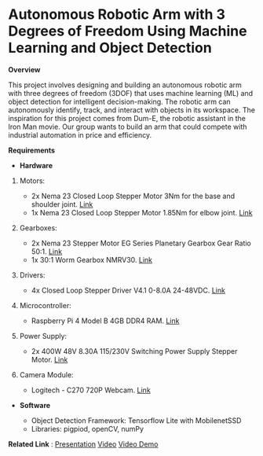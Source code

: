 # Autonomous Robotic Arm with 3 Degrees of Freedom Using Machine Learning and Object Detection

**Overview**

This project involves designing and building an autonomous robotic arm with three degrees of freedom (3DOF) that uses machine learning (ML) and object detection for intelligent decision-making. The robotic arm can autonomously identify, track, and interact with objects in its workspace. The inspiration for this project comes from Dum-E, the robotic assistant in the Iron Man movie. Our group wants to build an arm that could compete with industrial automation in price and efficiency. 

**Requirements**

* **Hardware**

1. Motors:
   * 2x Nema 23 Closed Loop Stepper Motor 3Nm for the base and shoulder joint. [Link](https://www.omc-stepperonline.com/nema-23-closed-loop-stepper-motor-3nm-425oz-in-with-magnetic-encoder-1000ppr-4000cpr-23hs45-4204-me1k)   
    * 1x Nema 23 Closed Loop Stepper Motor 1.85Nm for elbow joint. [Link](https://www.omc-stepperonline.com/nema-23-closed-loop-stepper-motor-1-85nm-256-9oz-in-with-magnetic-encoder-1000ppr-4000cpr-23hs30-2804-me1k)

2. Gearboxes:
   * 2x Nema 23 Stepper Motor EG Series Planetary Gearbox Gear Ratio 50:1. [Link](https://www.omc-stepperonline.com/eg-series-planetary-gearbox-gear-ratio-50-1-backlash-20-arc-min-for-10mm-shaft-nema-23-stepper-motor-eg23-g50-d10)
    * 1x 30:1 Worm Gearbox NMRV30. [Link](https://www.omc-stepperonline.com/30-1-worm-gearbox-nmrv30-worm-gear-speed-reducer-11mm-input-shaft-diameter-nmrv30-g30-d11)

3. Drivers:
   * 4x Closed Loop Stepper Driver V4.1 0-8.0A 24-48VDC. [Link](https://www.omc-stepperonline.com/closed-loop-stepper-driver-v4-1-0-8-0a-24-48vdc-for-nema-17-23-24-stepper-motor-cl57t-v41)

4. Microcontroller:
   * Raspberry Pi 4 Model B 4GB DDR4 RAM. [Link](https://www.microcenter.com/product/637834/raspberry-pi-4-model-b)
  
5. Power Supply:
   * 2x 400W 48V 8.30A 115/230V Switching Power Supply Stepper Motor. [Link](https://www.omc-stepperonline.com/400w-48v-8-3a-115-230v-switching-power-supply-stepper-motor-cnc-router-kits-s-400-48)

6. Camera Module:
   * Logitech - C270 720P Webcam. [Link](https://www.bestbuy.com/site/logitech-c270-720-webcam-with-noise-reducing-mics-black/9928354.p?skuId=9928354)

* **Software**

  * Object Detection Framework: Tensorflow Lite with MobilenetSSD
  * Libraries: pigpiod, openCV, numPy

**Related Link** : [Presentation](https://drive.google.com/file/d/11MK3jkFFWJjc2J69ZWIUt4JH5KeWML4S/view?usp=sharing)  [Video](https://drive.google.com/file/d/14PpU2gKORRkf9S9HrM6rWyZ0WrCm3C_z/view?usp=sharing)  [Video Demo](https://drive.google.com/file/d/12h4q9IPbSu7JaG7YCd0QZ_vuEIj181gn/view?usp=sharing)
